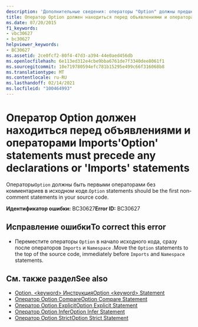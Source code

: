 ```yaml
---
description: 'Дополнительные сведения: операторы "Option" должны предшествовать любым объявлениям или операторам "Imports"'
title: Оператор Option должен находиться перед объявлениями и операторами Imports
ms.date: 07/20/2015
f1_keywords:
- vbc30627
- bc30627
helpviewer_keywords:
- BC30627
ms.assetid: 2ce0fcf2-80f4-47d3-a394-44e0aed456db
ms.openlocfilehash: 6e113ed312e4cbe9bba6761de7f3340dee8061f1
ms.sourcegitcommit: 10e719780594efc781b15295e499c66f316068b8
ms.translationtype: MT
ms.contentlocale: ru-RU
ms.lasthandoff: 02/14/2021
ms.locfileid: "100464993"
---
```

# <a name="option-statements-must-precede-any-declarations-or-imports-statements"></a><span data-ttu-id="53540-103">Оператор Option должен находиться перед объявлениями и операторами Imports</span><span class="sxs-lookup"><span data-stu-id="53540-103">'Option' statements must precede any declarations or 'Imports' statements</span></span>

<span data-ttu-id="53540-104">Операторы`Option` должны быть первыми операторами без комментариев в исходном коде.</span><span class="sxs-lookup"><span data-stu-id="53540-104">`Option` statements should be the first non-comment statements in your source code.</span></span>  
  
 <span data-ttu-id="53540-105">**Идентификатор ошибки:** BC30627</span><span class="sxs-lookup"><span data-stu-id="53540-105">**Error ID:** BC30627</span></span>  
  
## <a name="to-correct-this-error"></a><span data-ttu-id="53540-106">Исправление ошибки</span><span class="sxs-lookup"><span data-stu-id="53540-106">To correct this error</span></span>  
  
- <span data-ttu-id="53540-107">Переместите операторы `Option` в начало исходного кода, сразу после операторов `Imports` и `Namespace` .</span><span class="sxs-lookup"><span data-stu-id="53540-107">Move the `Option` statements to the top of the source code, immediately before `Imports` and `Namespace` statements.</span></span>  
  
## <a name="see-also"></a><span data-ttu-id="53540-108">См. также раздел</span><span class="sxs-lookup"><span data-stu-id="53540-108">See also</span></span>

- [<span data-ttu-id="53540-109">Option, \<keyword> Инструкция</span><span class="sxs-lookup"><span data-stu-id="53540-109">Option \<keyword> Statement</span></span>](../language-reference/statements/option-keyword-statement.md)
- [<span data-ttu-id="53540-110">Оператор Option Compare</span><span class="sxs-lookup"><span data-stu-id="53540-110">Option Compare Statement</span></span>](../language-reference/statements/option-compare-statement.md)
- [<span data-ttu-id="53540-111">Оператор Option Explicit</span><span class="sxs-lookup"><span data-stu-id="53540-111">Option Explicit Statement</span></span>](../language-reference/statements/option-explicit-statement.md)
- [<span data-ttu-id="53540-112">Оператор Option Infer</span><span class="sxs-lookup"><span data-stu-id="53540-112">Option Infer Statement</span></span>](../language-reference/statements/option-infer-statement.md)
- [<span data-ttu-id="53540-113">Оператор Option Strict</span><span class="sxs-lookup"><span data-stu-id="53540-113">Option Strict Statement</span></span>](../language-reference/statements/option-strict-statement.md)
